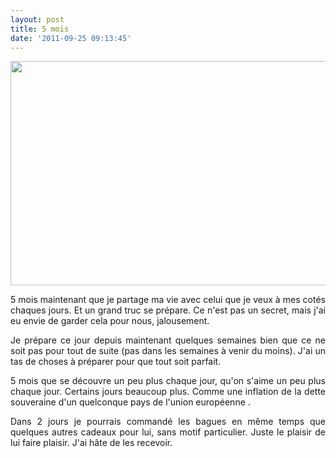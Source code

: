 ```yaml
---
layout: post
title: 5 mois
date: '2011-09-25 09:13:45'
---
```


<p style="text-align: center;"><img class="aligncenter" title="IMAG0535" src="http://clawfire.net/wp-content/uploads/IMAG0535-1024x612.jpg" alt="" width="600" height="359" /></p>
<p style="text-align: justify;">5 mois maintenant que je partage ma vie avec celui que je veux à mes cotés chaques jours. Et un grand truc se prépare. Ce n'est pas un secret, mais j'ai eu envie de garder cela pour nous, jalousement.</p>
<p style="text-align: justify;">Je prépare ce jour depuis maintenant quelques semaines bien que ce ne soit pas pour tout de suite (pas dans les semaines à venir du moins). J'ai un tas de choses à préparer pour que tout soit parfait.</p>
<p style="text-align: justify;">5 mois que se découvre un peu plus chaque jour, qu'on s'aime un peu plus chaque jour. Certains jours beaucoup plus. Comme une inflation de la dette souveraine d'un quelconque pays de l'union européenne .</p>
<p style="text-align: justify;">Dans 2 jours je pourrais commandé les bagues en même temps que quelques autres cadeaux pour lui, sans motif particulier. Juste le plaisir de lui faire plaisir. J'ai hâte de les recevoir.</p>